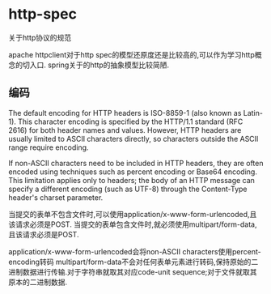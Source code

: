 # http-spec

关于http协议的规范

apache httpclient对于http spec的模型还原度还是比较高的,可以作为学习http概念的切入口.
spring关于的http的抽象模型比较简陋.


## 编码
The default encoding for HTTP headers is ISO-8859-1 (also known as Latin-1).
This character encoding is specified by the HTTP/1.1 standard (RFC 2616) for both header names and values.
However, HTTP headers are usually limited to ASCII characters directly, so characters outside the ASCII range require encoding.

If non-ASCII characters need to be included in HTTP headers, they are often encoded using techniques such as percent encoding or Base64 encoding. 
This limitation applies only to headers; the body of an HTTP message can specify a different encoding (such as UTF-8) through the Content-Type header's charset parameter.

当提交的表单不包含文件时,可以使用application/x-www-form-urlencoded,且该请求必须是POST.
当提交的表单包含文件时,就必须使用multipart/form-data,且该请求必须是POST.

application/x-www-form-urlencoded会将non-ASCII characters使用percent-encoding转码
multipart/form-data不会对任何表单元素进行转码,保持原始的二进制数据进行传输.对于字符串就取其对应code-unit sequence;对于文件就取其原本的二进制数据.

